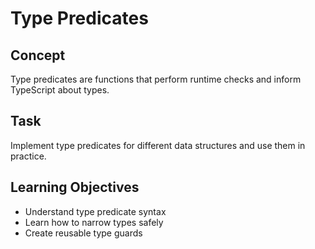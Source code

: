 # Type Predicates

## Concept
Type predicates are functions that perform runtime checks and inform TypeScript about types.

## Task
Implement type predicates for different data structures and use them in practice.

## Learning Objectives
- Understand type predicate syntax
- Learn how to narrow types safely
- Create reusable type guards